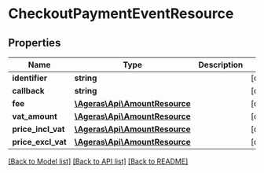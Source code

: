 # CheckoutPaymentEventResource

## Properties
Name | Type | Description | Notes
------------ | ------------- | ------------- | -------------
**identifier** | **string** |  | [optional] 
**callback** | **string** |  | [optional] 
**fee** | [**\Ageras\Api\AmountResource**](AmountResource.md) |  | [optional] 
**vat_amount** | [**\Ageras\Api\AmountResource**](AmountResource.md) |  | [optional] 
**price_incl_vat** | [**\Ageras\Api\AmountResource**](AmountResource.md) |  | [optional] 
**price_excl_vat** | [**\Ageras\Api\AmountResource**](AmountResource.md) |  | [optional] 

[[Back to Model list]](../README.md#documentation-for-models) [[Back to API list]](../README.md#documentation-for-api-endpoints) [[Back to README]](../README.md)


